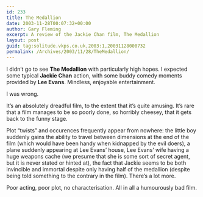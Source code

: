 ```yaml
---
id: 233
title: The Medallion
date: 2003-11-28T00:07:32+00:00
author: Gary Fleming
excerpt: A review of the Jackie Chan film, The Medallion
layout: post
guid: tag:solitude.vkps.co.uk,2003:1,20031128000732
permalink: /Archives/2003/11/28/TheMedallion/
---
```

I didn&#8217;t go to see **The Medallion** with particularly high hopes. I expected some typical **Jackie Chan** action, with some buddy comedy moments provided by **Lee Evans**. Mindless, enjoyable entertainment.

I was wrong.

It&#8217;s an absolutely dreadful film, to the extent that it&#8217;s quite amusing. It&#8217;s rare that a film manages to be so poorly done, so horribly cheesey, that it gets back to the funny stage.

Plot &#8220;twists&#8221; and occurences frequently appear from nowhere: the little boy suddenly gains the ability to travel between dimensions at the end of the film (which would have been handy when kidnapped by the evil doers), a plane suddenly appearing at Lee Evans&#8217; house, Lee Evans&#8217; wife having a huge weapons cache (we presume that she is some sort of secret agent, but it is never stated or hinted at), the fact that Jackie seems to be both invincible and immortal despite only having half of the medallion (despite being told something to the contrary in the film). There&#8217;s a lot more.

Poor acting, poor plot, no characterisation. All in all a humourously bad film.